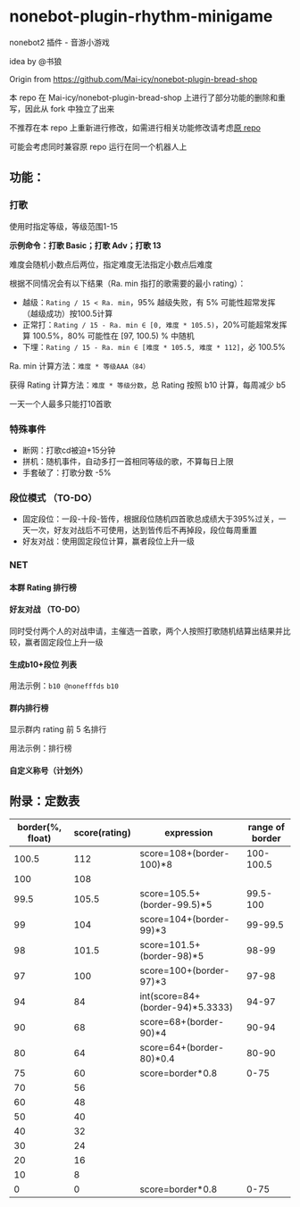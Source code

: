 # nonebot-plugin-rhythm-minigame
nonebot2 插件 - 音游小游戏

idea by @书狼

Origin from https://github.com/Mai-icy/nonebot-plugin-bread-shop

本 repo 在 Mai-icy/nonebot-plugin-bread-shop 上进行了部分功能的删除和重写，因此从 fork 中独立了出来

不推荐在本 repo 上重新进行修改，如需进行相关功能修改请考虑[原 repo](https://github.com/Mai-icy/nonebot-plugin-bread-shop)

可能会考虑同时兼容原 repo 运行在同一个机器人上

## 功能：
### 打歌

使用时指定等级，等级范围1-15

**示例命令：打歌 Basic；打歌 Adv；打歌 13**

难度会随机小数点后两位，指定难度无法指定小数点后难度

根据不同情况会有以下结果（Ra. min 指打的歌需要的最小 rating）：

- 越级：``Rating / 15 < Ra. min``，95% 越级失败，有 5% 可能性超常发挥（越级成功）按100.5计算
- 正常打：``Rating / 15 - Ra. min ∈ [0, 难度 * 105.5)``，20%可能超常发挥算 100.5%，80% 可能性在 [97, 100.5) % 中随机
- 下埋：``Rating / 15 - Ra. min ∈ [难度 * 105.5, 难度 * 112]``，必 100.5%

Ra. min 计算方法：``难度 * 等级AAA（84）``

获得 Rating 计算方法：``难度 * 等级分数``，总 Rating 按照 b10 计算，每周减少 b5

一天一个人最多只能打10首歌

### 特殊事件

- 断网：打歌cd被迫+15分钟
- 拼机：随机事件，自动多打一首相同等级的歌，不算每日上限
- 手套破了：打歌分数 -5%
### 段位模式 （TO-DO）

- 固定段位：一段-十段-皆传，根据段位随机四首歌总成绩大于395%过关，一天一次，好友对战后不可使用，达到皆传后不再掉段，段位每周重置
- 好友对战：使用固定段位计算，赢者段位上升一级
### NET 

#### 本群 Rating 排行榜
#### 好友对战 （TO-DO）

同时受付两个人的对战申请，主催选一首歌，两个人按照打歌随机结算出结果并比较，赢者固定段位上升一级
#### 生成b10+段位 列表

用法示例：``b10 @nonefffds`` ``b10``
#### 群内排行榜

显示群内 rating 前 5 名排行

用法示例：排行榜

#### 自定义称号（计划外）
## 附录：定数表
| border(%, float) | score(rating) | expression                  | range of border |
|------------------|---------------|-----------------------------|-----------------|
| 100.5            | 112           | score=108+(border-100)*8    | 100-100.5       |
| 100              | 108           |                             |                 |
| 99.5             | 105.5         | score=105.5+(border-99.5)*5 | 99.5-100        |
| 99               | 104           | score=104+(border-99)*3     | 99-99.5         |
| 98               | 101.5         | score=101.5+(border-98)*5   | 98-99           |
| 97               | 100           | score=100+(border-97)*3     | 97-98           |
| 94               | 84            | int(score=84+(border-94)*5.3333) | 94-97           |
| 90               | 68            | score=68+(border-90)*4      | 90-94           |
| 80               | 64            | score=64+(border-80)*0.4    | 80-90           |
| 75               | 60            | score=border*0.8            | 0-75            |
| 70               | 56            |                             |                 |
| 60               | 48            |                             |                 |
| 50               | 40            |                             |                 |
| 40               | 32            |                             |                 |
| 30               | 24            |                             |                 |
| 20               | 16            |                             |                 |
| 10               | 8             |                             |                 |
| 0                | 0             | score=border*0.8            | 0-75            |